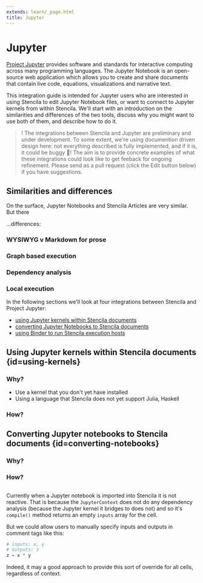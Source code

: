 ```yaml
---
extends: learn/_page.html
title: Jupyter
---
```


# Jupyter

[Project Jupyter](http://jupyter.org/) provides software and standards for interactive computing across many programming languages. The Jupyter Notebook is an open-source web application which allows you to create and share documents that contain live code, equations, visualizations and narrative text.

This integration guide is intended for Jupyter users who are interested in using Stencila to edit Jupyter Notebook files, or want to connect to Jupyter kernels from within Stencila. We'll start with an introduction on the similarities and differences of the two tools, discuss why you might want to use both of them, and describe how to do it.

> ! The integrations between Stencila and Jupyter are preliminary and under development. To some extent, we're using documention driven design here: not everything described is fully implemented, and if it is, it could be buggy :bug:! The aim is to provide concrete examples of what these integrations could look like to get feeback for ongoing refinement. Please send as a pull request (click the Edit button below) if you have suggestions.

## Similarities and differences

On the surface, Jupyter Notebooks and Stencila Articles are very similar. But there

...differences:

### WYSIWYG v Markdown for prose

### Graph based execution

### Dependency analysis

### Local execution

In the following sections we'll look at four integrations between Stencila and Project Jupyter:

- [using Jupyter kernels within Stencila documents](#using-kernels)
- [converting Jupyter Notebooks to Stencila documents](#converting-notebooks)
- [using Binder to run Stencila execution hosts](#using-binder)

## Using Jupyter kernels within Stencila documents {id=using-kernels}

### Why?

- Use a kernel that you don't yet have installed
- Using a language that Stencila does not yet support Julia, Haskell

### How?

## Converting Jupyter notebooks to Stencila documents {id=converting-notebooks}

### Why?

### How?

##

Currently when a Jupyter notebook is imported into Stencila it is not reactive. That is because the `JupyterContext` does not do any dependency analysis (because the Jupyter kernel it bridges to does not) and so it's `compile()` method returns an empty `inputs` array for the cell.

But we could allow users to manually specify inputs and outputs in comment tags like this:

```python
# inputs: x, y
# outputs: z
z = x * y
```

Indeed, it may a good approach to provide this sort of override for all cells, regardless of context.

